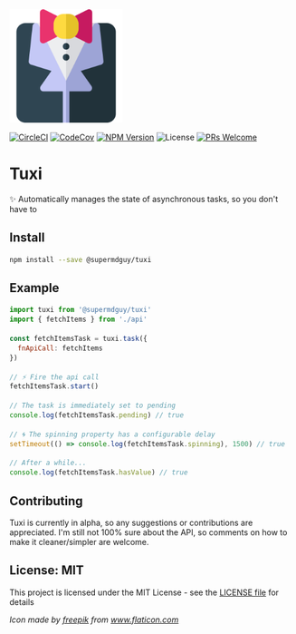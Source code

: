 <img src="https://raw.githubusercontent.com/superMDguy/tuxi/HEAD/tuxedo.svg?sanitize=true" height="200" />

[![CircleCI](https://img.shields.io/circleci/project/superMDguy/tuxi/master.svg?style=flat-square)](https://circleci.com/gh/superMDguy/tuxi/tree/master)
[![CodeCov](https://img.shields.io/codecov/c/github/superMDguy/tuxi/master.svg?style=flat-square)](https://codecov.io/github/superMDguy/tuxi?branch=master)
[![NPM Version](https://img.shields.io/npm/v/@supermdguy/tuxi.svg?style=flat-square)](https://www.npmjs.com/package/@supermdguy/tuxi)
![License](https://img.shields.io/npm/l/all-contributors.svg?style=flat-square)
[![PRs Welcome](https://img.shields.io/badge/PRs-welcome-brightgreen.svg?style=flat-square)](http://makeapullrequest.com)

# Tuxi

:sparkles: Automatically manages the state of asynchronous tasks, so you don't have to

## Install

```bash
npm install --save @supermdguy/tuxi
```

## Example

```js
import tuxi from '@supermdguy/tuxi'
import { fetchItems } from './api'

const fetchItemsTask = tuxi.task({
  fnApiCall: fetchItems
})

// ⚡ Fire the api call
fetchItemsTask.start()

// The task is immediately set to pending
console.log(fetchItemsTask.pending) // true

// 🌀 The spinning property has a configurable delay
setTimeout(() => console.log(fetchItemsTask.spinning), 1500) // true

// After a while...
console.log(fetchItemsTask.hasValue) // true
```

## Contributing

Tuxi is currently in alpha, so any suggestions or contributions are appreciated. I'm still not 100% sure about the API, so comments on how to make it cleaner/simpler are welcome.

## License: MIT

This project is licensed under the MIT License - see the [LICENSE file](https://github.com/superMDguy/tuxi/blob/HEAD/LICENSE) for details

_Icon made by [freepik](https://www.flaticon.com/authors/freepik) from www.flaticon.com_
